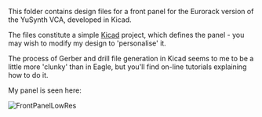 This folder contains design files for a front panel for the Eurorack version of the YuSynth VCA, developed in Kicad. 

The files constitute a simple [Kicad](https://www.kicad.org/) project, which defines the panel - you may wish to modify my design to 'personalise' it.

The process of Gerber and drill file generation in Kicad seems to me to be a little more 'clunky' than in Eagle, but you'll find on-line tutorials 
explaining how to do it.

My panel is seen here:

![FrontPanelLowRes](https://user-images.githubusercontent.com/3152962/232190186-347da80f-4875-40ae-b0f5-e3922430dcd9.png)
